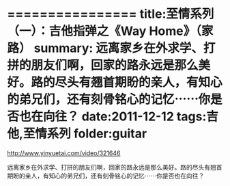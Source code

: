 ================
title:至情系列（一）：吉他指弹之《Way Home》（家路）
summary: 远离家乡在外求学、打拼的朋友们啊，回家的路永远是那么美好。路的尽头有翘首期盼的亲人，有知心的弟兄们，还有刻骨铭心的记忆⋯⋯你是否也在向往？
date:2011-12-12
tags:吉他,至情系列
folder:guitar
===============

http://www.yinyuetai.com/video/321646

远离家乡在外求学、打拼的朋友们啊，回家的路永远是那么美好。路的尽头有翘首期盼的亲人，有知心的弟兄们，还有刻骨铭心的记忆⋯⋯你是否也在向往？

